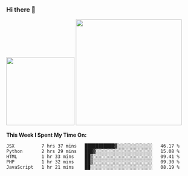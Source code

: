### Hi there 👋

<!--
**nestor22/nestor22** is a ✨ _special_ ✨ repository because its `README.md` (this file) appears on your GitHub profile.

Here are some ideas to get you started:

- 🔭 I’m currently working on ...
- 🌱 I’m currently learning ...
- 👯 I’m looking to collaborate on ...
- 🤔 I’m looking for help with ...
- 💬 Ask me about ...
- 📫 How to reach me: ...
- 😄 Pronouns: ...
- ⚡ Fun fact: ...
-->


<img height="180em" src="https://github-readme-stats.vercel.app/api?username=nestor22&show_icons=true&hide_border=true&&count_private=true&include_all_commits=true&theme=radical" />
<img height="280em" src="https://github-readme-stats.vercel.app/api/top-langs/?username=nestor22&layout=compact)](https://github.com/nestor22/github-readme-stats&theme=radical"  />



**This Week I Spent My Time On:**
<!--START_SECTION:waka-->
```text
JSX          7 hrs 37 mins   ███████████▓░░░░░░░░░░░░░   46.17 % 
Python       2 hrs 29 mins   ███▓░░░░░░░░░░░░░░░░░░░░░   15.08 % 
HTML         1 hr 33 mins    ██▒░░░░░░░░░░░░░░░░░░░░░░   09.41 % 
PHP          1 hr 32 mins    ██▒░░░░░░░░░░░░░░░░░░░░░░   09.30 % 
JavaScript   1 hr 21 mins    ██░░░░░░░░░░░░░░░░░░░░░░░   08.19 % 
```
<!--END_SECTION:waka-->


